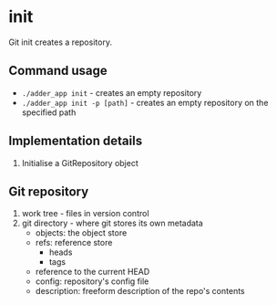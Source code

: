 # init

Git init creates a repository.

## Command usage

- `./adder_app init` - creates an empty repository
- `./adder_app init -p [path]` - creates an empty repository on the specified path

## Implementation details

1. Initialise a GitRepository object

## Git repository

1. work tree - files in version control
2. git directory - where git stores its own metadata
    - objects: the object store
    - refs: reference store
        - heads
        - tags
    - reference to the current HEAD
    - config: repository's config file
    - description: freeform description of the repo's contents
